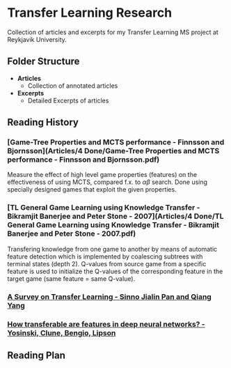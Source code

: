 # Transfer Learning Research

Collection of articles and excerpts for my Transfer Learning MS project at Reykjavik University. 

## Folder Structure

* **Articles**
  * Collection of annotated articles
* **Excerpts**
  * Detailed Excerpts of articles

## Reading History 
### [Game-Tree Properties and MCTS performance - Finnsson and Bjornsson](Articles/4 Done/Game-Tree Properties and MCTS performance - Finnsson and Bjornsson.pdf)

Measure the effect of high level game properties (features) on the effectiveness of using MCTS, compared f.x. to $\alpha\beta$ search. Done using specially designed games that exploit the given properties.

### [TL General Game Learning using Knowledge Transfer - Bikramjit Banerjee and Peter Stone - 2007](Articles/4 Done/TL General Game Learning using Knowledge Transfer - Bikramjit Banerjee and Peter Stone - 2007.pdf)

Transfering knowledge from one game to another by means of automatic feature detection which is implemented by coalescing subtrees with terminal states (depth 2). Q-values from source game from a specific feature is used to initialize the Q-values of the corresponding feature in the target game (same feature = same Q-value). 

### [A Survey on Transfer Learning - Sinno Jialin Pan and Qiang Yang]()

### [How transferable are features in deep neural networks? - Yosinski, Clune, Bengio, Lipson]()

## Reading Plan
